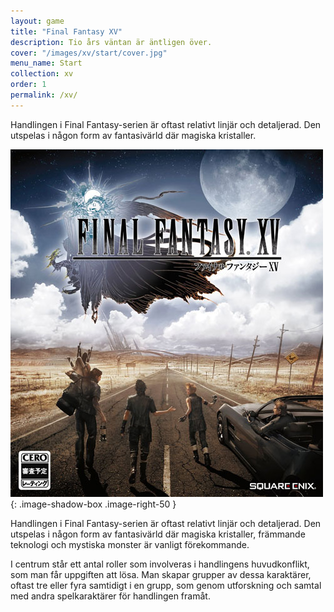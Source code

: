 ```yaml
---
layout: game
title: "Final Fantasy XV"
description: Tio års väntan är äntligen över.
cover: "/images/xv/start/cover.jpg"
menu_name: Start
collection: xv
order: 1
permalink: /xv/
---
```


Handlingen i Final Fantasy-serien är oftast relativt linjär och detaljerad. Den
utspelas i någon form av fantasivärld där magiska kristaller.

![FFXV box](/images/xv/game.jpg){: .image-shadow-box .image-right-50 }

Handlingen i Final Fantasy-serien är oftast relativt linjär och detaljerad. Den
utspelas i någon form av fantasivärld där magiska kristaller, främmande teknologi
och mystiska monster är vanligt förekommande.

I centrum står ett antal roller som involveras i handlingens huvudkonflikt, som man får uppgiften att lösa. Man skapar grupper av dessa karaktärer, oftast tre eller fyra samtidigt i en grupp, som genom utforskning och samtal med andra spelkaraktärer för handlingen framåt.
